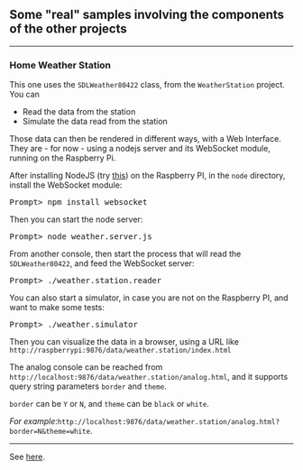 ## Some "real" samples involving the components of the other projects ##
---

### Home Weather Station ###
This one uses the <code>SDLWeather80422</code> class, from the <code>WeatherStation</code> project.
You can
- Read the data from the station 
- Simulate the data read from the station

Those data can then be rendered in different ways, with a Web Interface.
They are - for now - using a nodejs server and its WebSocket module, running on the Raspberry Pi.

After installing NodeJS (try [this](http://www.lmgtfy.com/?q=install+node+js+raspberry+pi)) on the Raspberry PI, in the <code>node</code> directory, install the WebSocket module:
<pre>
Prompt> npm install websocket
</pre>

Then you can start the node server:
<pre>
Prompt> node weather.server.js
</pre>

From another console, then start the process that will read the <code>SDLWeather80422</code>, and feed the WebSocket server:

<pre>
Prompt> ./weather.station.reader
</pre>

You can also start a simulator, in case you  are not on the Raspberry PI, and want to make some tests:
<pre>
Prompt> ./weather.simulator
</pre>

Then you can visualize the data in a browser, using a URL like 
<code>http://raspberrypi:9876/data/weather.station/index.html</code>

The analog console can be reached from <code>http://localhost:9876/data/weather.station/analog.html</code>, 
and it supports query string parameters <code>border</code> and <code>theme</code>.

<code>border</code> can be <code>Y</code> or <code>N</code>, and <code>theme</code> can be <code>black</code> or <code>white</code>.

_For example_:<code>http://localhost:9876/data/weather.station/analog.html?border=N&theme=white</code>.

---

See [here](http://www.lediouris.net/RaspberryPI/WeatherStation/readme.html).
